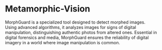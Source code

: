 # Metamorphic-Vision
MorphGuard is a specialized tool designed to detect morphed images. Using advanced algorithms, it analyzes images for signs of digital manipulation, distinguishing authentic photos from altered ones. Essential in digital forensics and media, MorphGuard ensures the reliability of digital imagery in a world where image manipulation is common.
